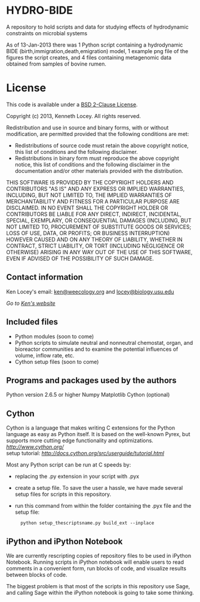 HYDRO-BIDE
==========

A repository to hold scripts and data for studying effects of hydrodynamic constraints on microbial systems

As of 13-Jan-2013 there was 1 Python script containing a hydrodynamic BIDE (birth,immigration,death,emigration)
model, 1 example png file of the figures the script creates, and 4 files containing metagenomic data obtained from samples of bovine rumen.

License
=======

This code is available under a [BSD 2-Clause License](http://opensource.org/licenses/bsd-license.php).

Copyright (c) 2013, Kenneth Locey. All rights reserved.

Redistribution and use in source and binary forms, with or without modification, are permitted provided that the following conditions are met:

* Redistributions of source code must retain the above copyright notice, this list of conditions and the following disclaimer.
* Redistributions in binary form must reproduce the above copyright notice, this list of conditions and the following disclaimer in the documentation and/or other materials provided with the distribution.

THIS SOFTWARE IS PROVIDED BY THE COPYRIGHT HOLDERS AND CONTRIBUTORS "AS IS" AND ANY EXPRESS OR IMPLIED WARRANTIES, INCLUDING, BUT NOT LIMITED TO, THE IMPLIED WARRANTIES OF MERCHANTABILITY AND FITNESS FOR A PARTICULAR PURPOSE ARE DISCLAIMED. IN NO EVENT SHALL THE COPYRIGHT HOLDER OR CONTRIBUTORS BE LIABLE FOR ANY DIRECT, INDIRECT, INCIDENTAL, SPECIAL, EXEMPLARY, OR CONSEQUENTIAL DAMAGES (INCLUDING, BUT NOT LIMITED TO, PROCUREMENT OF SUBSTITUTE GOODS OR SERVICES; LOSS OF USE, DATA, OR PROFITS; OR BUSINESS INTERRUPTION) HOWEVER CAUSED AND ON ANY THEORY OF LIABILITY, WHETHER IN CONTRACT, STRICT LIABILITY, OR TORT (INCLUDING NEGLIGENCE OR OTHERWISE) ARISING IN ANY WAY OUT OF THE USE OF THIS SOFTWARE, EVEN IF ADVISED OF THE POSSIBILITY OF SUCH DAMAGE.

Contact information
-------------------
Ken Locey's email: ken@weecology.org and locey@biology.usu.edu

*Go to [Ken's website](kenlocey.wordpress.com)*

Included files
-------------------------

* Python modules (soon to come)
* Python scripts to simulate neutral and nonneutral chemostat, organ, and bioreactor communities
and to examine the potential influences of volume, inflow rate, etc.
* Cython setup files (soon to come)

Programs and packages used by the authors
-------------------------------

Python version 2.6.5 or higher
Numpy
Matplotlib
Cython (optional)

Cython
------

Cython is a language that makes writing C extensions for the Python language as easy as Python itself.
It is based on the well-known Pyrex, but supports more cutting edge functionality and optimizations.
*http://www.cython.org/*  
setup tutorial: *http://docs.cython.org/src/userguide/tutorial.html*

Most any Python script can be run at C speeds by:
* replacing the .py extension in your script with .pyx
* create a setup file. To save the user a hassle, we have made several setup files for scripts in this repository.
* run this command from within the folder containing the .pyx file and the setup file:


        python setup_thescriptsname.py build_ext --inplace

iPython and iPython Notebook
----------------------------

We are currently rescripting copies of repository files to be used in iPython Notebook. Running scripts in
iPython notebook will enable users to read comments in a convenient form, run blocks of code, and visualize
results between blocks of code. 

The biggest problem is that most of the scripts in this repository use Sage, and calling Sage within the iPython
notebook is going to take some thinking.

